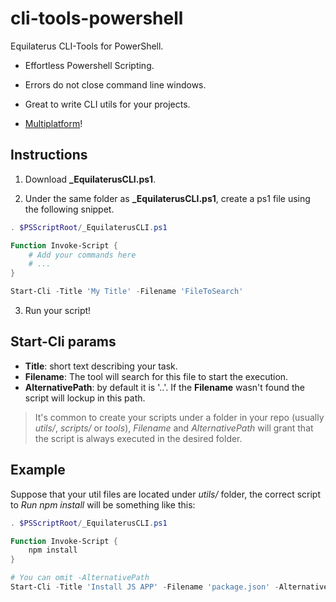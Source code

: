 # cli-tools-powershell

Equilaterus CLI-Tools for PowerShell.

* Effortless Powershell Scripting.

* Errors do not close command line  windows.

* Great to write CLI utils for your projects.

* [Multiplatform](https://github.com/PowerShell/PowerShell)!

## Instructions

1. Download **_EquilaterusCLI.ps1**.

2. Under the same folder as **_EquilaterusCLI.ps1**, create a ps1 file using the following snippet.

```powershell
. $PSScriptRoot/_EquilaterusCLI.ps1

Function Invoke-Script {
    # Add your commands here
    # ...
}

Start-Cli -Title 'My Title' -Filename 'FileToSearch'

```

3. Run your script!

## Start-Cli params

* **Title**: short text describing your task. 
* **Filename**: The tool will search for this file to start the execution.
* **AlternativePath**: by default it is '..'. If the **Filename** wasn't found the script will lockup in this path.

> It's common to create your scripts under a folder in your repo (usually *utils/*, *scripts/* or *tools*), *Filename* and *AlternativePath* will grant that the script is always executed in the desired folder.


## Example

Suppose that your util files are located under *utils/* folder, the correct script to *Run npm install* will be something like this:

```powershell
. $PSScriptRoot/_EquilaterusCLI.ps1

Function Invoke-Script {
    npm install
}

# You can omit -AlternativePath
Start-Cli -Title 'Install JS APP' -Filename 'package.json' -AlternativePath '..' 

```